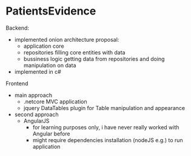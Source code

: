 # PatientsEvidence

Backend: 
- implemented onion architecture proposal:
  - application core
  - repositories filling core entities with data 
  - bussiness logic getting data from repositories and doing manipulation on data
- implemented in c#

Frontend
- main approach
  - .netcore MVC application 
  - jquery DataTables plugin for Table manipulation and appearance
- second approach
  - AngularJS 
    - for learning purposes only, i have never really worked with Angular before
    - might require dependencies installation (nodeJS e.g.) to run application
